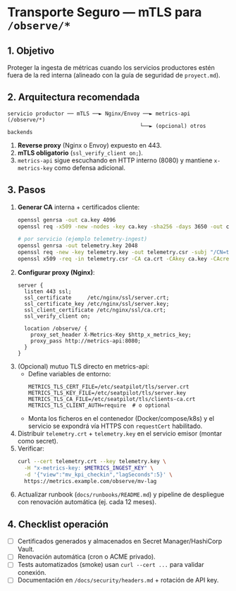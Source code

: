 # Transporte Seguro — mTLS para `/observe/*`

## 1. Objetivo

Proteger la ingesta de métricas cuando los servicios productores estén fuera de la red interna (alineado con la guía de seguridad de `proyect.md`).

## 2. Arquitectura recomendada

```
servicio productor ── mTLS ──► Nginx/Envoy ──► metrics-api (/observe/*)
                                          └──► (opcional) otros backends
```

1. **Reverse proxy** (Nginx o Envoy) expuesto en 443.
2. **mTLS obligatorio** (`ssl_verify_client on;`).
3. `metrics-api` sigue escuchando en HTTP interno (8080) y mantiene `x-metrics-key` como defensa adicional.

## 3. Pasos

1. **Generar CA** interna + certificados cliente:
   ```bash
   openssl genrsa -out ca.key 4096
   openssl req -x509 -new -nodes -key ca.key -sha256 -days 3650 -out ca.crt -subj "/CN=seatpilot-metrics-ca"

   # por servicio (ejemplo telemetry-ingest)
   openssl genrsa -out telemetry.key 2048
   openssl req -new -key telemetry.key -out telemetry.csr -subj "/CN=telemetry-ingest"
   openssl x509 -req -in telemetry.csr -CA ca.crt -CAkey ca.key -CAcreateserial -out telemetry.crt -days 825 -sha256
   ```
2. **Configurar proxy (Nginx)**:
   ```nginx
   server {
     listen 443 ssl;
     ssl_certificate     /etc/nginx/ssl/server.crt;
     ssl_certificate_key /etc/nginx/ssl/server.key;
     ssl_client_certificate /etc/nginx/ssl/ca.crt;
     ssl_verify_client on;

     location /observe/ {
       proxy_set_header X-Metrics-Key $http_x_metrics_key;
       proxy_pass http://metrics-api:8080;
     }
   }
   ```
3. (Opcional) mutuo TLS directo en metrics-api:
   * Define variables de entorno:
     ```env
     METRICS_TLS_CERT_FILE=/etc/seatpilot/tls/server.crt
     METRICS_TLS_KEY_FILE=/etc/seatpilot/tls/server.key
     METRICS_TLS_CA_FILE=/etc/seatpilot/tls/clients-ca.crt
     METRICS_TLS_CLIENT_AUTH=require  # o optional
     ```
   * Monta los ficheros en el contenedor (Docker/compose/k8s) y el servicio se expondrá vía HTTPS con `requestCert` habilitado.
4. Distribuir `telemetry.crt` + `telemetry.key` en el servicio emisor (montar como secret).
5. Verificar:
   ```bash
   curl --cert telemetry.crt --key telemetry.key \
     -H "x-metrics-key: $METRICS_INGEST_KEY" \
     -d '{"view":"mv_kpi_checkin","lagSeconds":5}' \
     https://metrics.example.com/observe/mv-lag
   ```
6. Actualizar runbook (`docs/runbooks/README.md`) y pipeline de despliegue con renovación automática (ej. cada 12 meses).

## 4. Checklist operación

- [ ] Certificados generados y almacenados en Secret Manager/HashiCorp Vault.  
- [ ] Renovación automática (cron o ACME privado).  
- [ ] Tests automatizados (smoke) usan `curl --cert ...` para validar conexión.  
- [ ] Documentación en `/docs/security/headers.md` + rotación de API key.
